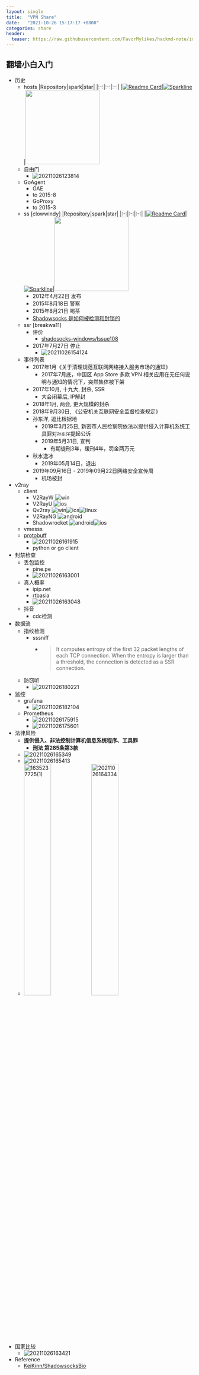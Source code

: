 ```yaml
---
layout: single
title:  "VPN Share"
date:   "2021-10-26 15:17:17 +0800"
categories: share
header:
  teaser: https://raw.githubusercontent.com/FavorMylikes/hackmd-note/img/img20211026163001.png
---
```


## 翻墙小白入门

[mac]: https://cdn1.iconfinder.com/data/icons/system-black-circles/512/mac_os_X-20.png
[win]:https://cdn1.iconfinder.com/data/icons/system-black-circles/512/microsoft_windows-20.png
[linux]:https://cdn1.iconfinder.com/data/icons/system-black-circles/512/linux_tox-20.png
[ios]:https://cdn1.iconfinder.com/data/icons/system-black-circles/512/iOS-20.png
[android]:https://cdn1.iconfinder.com/data/icons/system-black-circles/512/android-20.png
[web]:https://cdn1.iconfinder.com/data/icons/system-black-circles/512/chrome_browser-20.png

[hosts_repo]: https://github.com/googlehosts/hosts
[hosts_fork]: https://img.shields.io/github/forks/googlehosts/hosts.svg?style=social&label=Fork&maxAge=2592000
[hosts_star]: https://stars.medv.io/googlehosts/hosts.svg

[shadowsocks-windows_repo]: https://github.com/shadowsocks/shadowsocks-windows
[shadowsocks-windows_fork]: https://img.shields.io/github/forks/shadowsocks/shadowsocks-windows.svg?style=social&label=Fork&maxAge=2592000
[shadowsocks-windows_star]: https://stars.medv.io/shadowsocks/shadowsocks-windows.svg

- 历史
  - hosts
    |Repository|spark|star|
    |:-:|:-:|:-:|
    |[![Readme Card](https://github-readme-stats.vercel.app/api/pin/?username=googlehosts&repo=hosts&show_owner=true)][hosts_repo]|[![Sparkline](https://stars.medv.io/googlehosts/hosts.svg)][hosts_repo]|<a href='https://starchart.cc/googlehosts/hosts'><img src='https://starchart.cc/googlehosts/hosts.svg' width='200px'/></a>
  - 自由门
    - <img src="https://raw.githubusercontent.com/FavorMylikes/hackmd-note/img/img20211026123814.png" alt="20211026123814"/>
  - GoAgent
    - GAE
    - to 2015-8
    - GoProxy
    - to 2015-3
  - ss [clowwindy]
    |Repository|spark|star|
    |:-:|:-:|:-:|
    |[![Readme Card](https://github-readme-stats.vercel.app/api/pin/?username=shadowsocks&repo=shadowsocks-windows&show_owner=true)][shadowsocks-windows_repo]|[![Sparkline](https://stars.medv.io/shadowsocks/shadowsocks-windows.svg)][shadowsocks-windows_repo]|<a href='https://starchart.cc/shadowsocks/shadowsocks-windows'><img src='https://starchart.cc/shadowsocks/shadowsocks-windows.svg' width='200px'/></a>
    - 2012年4月22日 发布
    - 2015年8月18日 警察
    - 2015年8月21日 喝茶
    - [Shadowsocks 是如何被检测和封锁的](https://gfw.report/blog/gfw_shadowsocks/zh.html)
  - ssr [breakwa11]
    - 评价
      - [shadosocks-windows/Issue108](https://github.com/shadowsocks/shadowsocks-windows/issues/293#issuecomment-132253168)
    - 2017年7月27日 停止
      - <img src="https://raw.githubusercontent.com/FavorMylikes/hackmd-note/img/img20211026154124.png" alt="20211026154124"/>
  - 事件列表
    - 2017年1月《关于清理规范互联网网络接入服务市场的通知》
      - 2017年7月底，中国区 App Store 多款 VPN 相关应用在无任何说明与通知的情况下，突然集体被下架
    - 2017年10月, 十九大, 封杀, SSR
      - 大会闭幕后, IP解封
    - 2018年1月, 两会, 更大规模的封杀
    - 2018年9月30日, 《公安机关互联网安全监督检查规定》
    - 孙东洋, 逗比根据地
      - 2019年3月25日, 新密市人民检察院依法以提供侵入计算机系统工具罪对`孙东洋`提起公诉
      - 2019年5月31日, 宣判
        - 有期徒刑3年，缓刑4年，罚金两万元
    - 秋水逸冰
      - 2019年05月14日，退出
    - 2019年09月16日 - 2019年09月22日网络安全宣传周
      - 机场被封
- v2ray
  - client
    - V2RayW ![win][win]
    - V2RayU ![ios][ios]
    - Qv2ray ![win][win]![ios][ios]![linux][linux]
    - V2RayNG ![android][android]
    - Shadowrocket ![android][android]![ios][ios]
  - vmesss
  - [protobuff](https://developers.google.com/protocol-buffers)
    - <img src="https://raw.githubusercontent.com/FavorMylikes/hackmd-note/img/img20211026161915.png" alt="20211026161915"/>
    - python or go client
- 封禁检查
  - 丢包监控
    - pine.pe
    - <img src="https://raw.githubusercontent.com/FavorMylikes/hackmd-note/img/img20211026163001.png" alt="20211026163001"/>
  - 真人概率
    - ipip.net
    - rtbasia
    - <img src="https://raw.githubusercontent.com/FavorMylikes/hackmd-note/img/img20211026163048.png" alt="20211026163048"/>
  - 抖音
    - cdc检测
- 数据流
  - 指纹检测
    - sssniff
      - > It computes entropy of the first 32 packet lengths of each TCP connection. When the entropy is larger than a threshold, the connection is detected as a SSR connection.
  - 防窃听
    - <img src="https://raw.githubusercontent.com/FavorMylikes/hackmd-note/img/img20211026180221.png" alt="20211026180221"/>
- 监控
  - grafana
    - <img src="https://raw.githubusercontent.com/FavorMylikes/hackmd-note/img/img20211026182104.png" alt="20211026182104"/>
  - Prometheus
    - <img src="https://raw.githubusercontent.com/FavorMylikes/hackmd-note/img/img20211026175915.png" alt="20211026175915"/>
    - <img src="https://raw.githubusercontent.com/FavorMylikes/hackmd-note/img/img20211026175601.png" alt="20211026175601"/>
- 法律风险
  - **提供侵入、非法控制计算机信息系统程序、工具罪**
    - **刑法 第285条第3款**
  - <img src="https://raw.githubusercontent.com/FavorMylikes/hackmd-note/img/img20211026165349.png" alt="20211026165349"/>
  - <img src="https://raw.githubusercontent.com/FavorMylikes/hackmd-note/img/img20211026165413.png" alt="20211026165413"/>
  - <img src="https://raw.githubusercontent.com/FavorMylikes/hackmd-note/img/img1635237725(1).jpg" alt="1635237725(1)" width="40%"/><img src="https://raw.githubusercontent.com/FavorMylikes/hackmd-note/img/img20211026164334.png" alt="20211026164334" width="40%"/>
- 国家比较
  - <img src="https://raw.githubusercontent.com/FavorMylikes/hackmd-note/img/img20211026163421.png" alt="20211026163421"/>
- Reference
  - [KeiKinn/ShadowsocksBio](https://github.com/KeiKinn/ShadowsocksBio)
